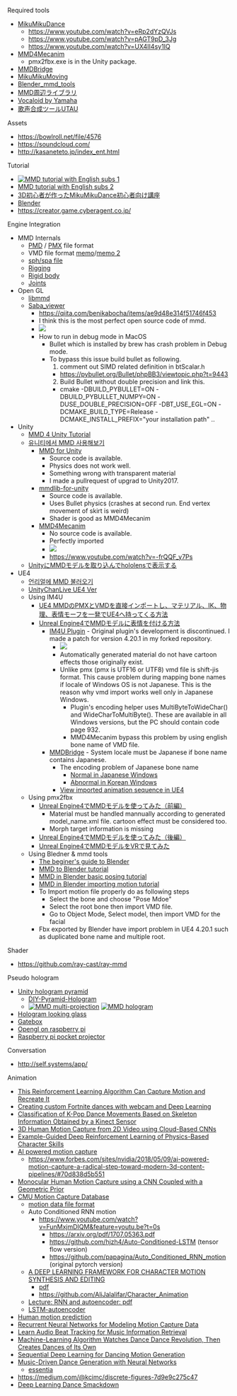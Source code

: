 Required tools
* [MikuMikuDance](http://www.geocities.jp/higuchuu4)
  * https://www.youtube.com/watch?v=eRp2dYzQVJs
  * https://www.youtube.com/watch?v=pAGT9pD_3Jg
  * https://www.youtube.com/watch?v=UX4II4sy1IQ
* [MMD4Mecanim](http://stereoarts.jp/)
  * pmx2fbx.exe is in the Unity package.
* [MMDBridge](https://sites.google.com/a/render.jp/mmdbridge/)
* [MikuMikuMoving](https://sites.google.com/site/mikumikumoving/)
* [Blender_mmd_tools](https://github.com/sugiany/blender_mmd_tools)
* [MMD周辺ライブラリ](https://archive.fo/DrEcB)
* [Vocaloid by Yamaha](http://www.vocaloid.com/)
* [歌声合成ツールUTAU](http://utau-synth.com/)
  
Assets
* https://bowlroll.net/file/4576
* https://soundcloud.com/
* http://kasaneteto.jp/index_ent.html

Tutorial
* [![MMD tutorial with English subs 1](https://github.com/goopymoon/goopymoon.github.io/blob/master/Image/miku_bone.PNG)](http://youtube.com/watch?v=Jx1qLlbtCQI?t=0s) 
* [MMD tutorial with English subs 2](http://youtube.com/watch?v=sCnX0EflenE)
* [3D初心者が作ったMikuMikuDance初心者向け講座](http://www.nicovideo.jp/mylist/7374894)
* [Blender](http://hellamerdurial.blogspot.com/2014/02/mmd-blender.html)
* https://creator.game.cyberagent.co.jp/

Engine Integration
* MMD Internals
  * [PMD](http://mikumikudance.wikia.com/wiki/MMD:Polygon_Model_Data) / [PMX](http://aicdg.com/oldblog/html5/2017/08/16/pmx-format.html) file format
  * VMD file format [memo](https://blog.goo.ne.jp/torisu_tetosuki/e/bc9f1c4d597341b394bd02b64597499d)/[memo 2](https://blog.goo.ne.jp/torisu_tetosuki/e/2a2cb5c2de7563c5e6f20b19e1fe6139)
  * [sph/spa file](https://learnmmd.com/http:/learnmmd.com/pmd-editor-basics-sph-and-spa-files-add-sparkle/)
  * [Rigging](https://www.deviantart.com/mmdyesbutterfly/art/PMD-Xeditor-Rigging-Tutorial-328125378)
  * [Rigid body](https://www.deviantart.com/doremi391/art/MMD-How-to-make-physics-and-joints-TUTORIAL-448716016)
  * [Joints](https://orig00.deviantart.net/7ce0/f/2017/274/9/b/pmxe_joints_stuff_by_steeldolls-dbp63or.png)
* Open GL
  * [libmmd](https://github.com/itsuhane/libmmd)
  * [Saba_viewer](https://github.com/benikabocha/saba)
    * https://qiita.com/benikabocha/items/ae9d48e314f51746f453
    * I think this is the most perfect open source code of mmd.
    * ![](https://github.com/goopymoon/goopymoon.github.io/blob/master/Image/saba_viewer.PNG)
    * How to run in debug mode in MacOS 
      * Bullet which is installed by brew has crash problem in Debug mode.
      * To bypass this issue build bullet as following.
        1. comment out SIMD related definition in btScalar.h
          * https://pybullet.org/Bullet/phpBB3/viewtopic.php?t=9443
        2. Build Bullet without double precision and link this.
          * cmake -DBUILD_PYBULLET=ON -DBUILD_PYBULLET_NUMPY=ON -DUSE_DOUBLE_PRECISION=OFF -DBT_USE_EGL=ON -DCMAKE_BUILD_TYPE=Release -DCMAKE_INSTALL_PREFIX="your installation path" ..
* Unity
  * [MMD 4 Unity Tutorial](https://laboratoriesx86.wordpress.com/2015/04/26/tutorial-mmd-4-unity/)
  * [유니티에서 MMD 사용해보기](https://www.slideshare.net/flashscope/mmd-unity1)
    * [MMD for Unity](http://mmd-for-unity-proj.github.io/mmd-for-unity/)
      * Source code is available.
      * Physics does not work well.
      * Something wrong with transparent material
      * I made a pullrequest of upgrad to Unity2017.
    * [mmdlib-for-unity](https://github.com/goopymoon/libmmd-for-unity)
      * Source code is available.
      * Uses Bullet physics (crashes at second run. End vertex movement of skirt is weird)
      * Shader is good as MMD4Mecanim
    * [MMD4Mecanim](http://stereoarts.jp/)
      * No source code is available.
      * Perfectly imported
      * ![](https://github.com/goopymoon/goopymoon.github.io/blob/master/Image/screen_300x600_2018-09-14_00-23-13.png)
      * https://www.youtube.com/watch?v=-frQQF_y7Ps
  * [UnityにMMDモデルを取り込んでhololensで表示する](http://bluebirdofoz.hatenablog.com/entry/2017/06/11/203859)
* UE4
  * [언리얼에 MMD 불러오기](http://blog.naver.com/PostView.nhn?blogId=lsb522&logNo=220943266529)
  * [UnityChanLive UE4 Ver](https://dev.to/shop_0761/unity-chan-live-for-unrealengine-4-12l)
  * Using IM4U
    * [UE4 MMDのPMXとVMDを直接インポートし、マテリアル、IK、物理、表情モーフを一発でUE4へ持ってくる方法](http://unrealengine.hatenablog.com/entry/2016/01/11/224331)
    * [Unreal Engine4でMMDモデルに表情を付ける方法](https://creator.game.cyberagent.co.jp/?p=3798)
      * [IM4U Plugin](https://github.com/goopymoon/UnrealEngine_IM4UPlugin) - Original plugin's development is discontinued. I made a patch for version 4.20.1 in my forked repository. 
        * ![](https://github.com/goopymoon/goopymoon.github.io/blob/master/Image/tda_ue4_subsurface.PNG)
        * Automatically generated material do not have cartoon effects those originally exist.
        * Unlike pmx (pmx is UTF16 or UTF8) vmd file is shift-jis format. This cause problem during mapping bone names if locale of Windows OS is not Japanese. This is the reason why vmd import works well only in Japanese Windows.
          * Plugin's encoding helper uses MultiByteToWideChar() and WideCharToMultiByte(). These are available in all Windows versions, but the PC should contain code page 932.
          * MMD4Mecanim bypass this problem by using english bone name of VMD file.
      * [MMDBridge](https://github.com/uimac/mmdbridge) - System locale must be Japanese if bone name contains Japanese.
        * The encoding problem of Japanese bone name
          * [Normal in Japanese Windows](https://github.com/goopymoon/goopymoon.github.io/blob/master/Image/bone_name_mismatch_in_japan_locale.PNG)
          * [Abnormal in Korean Windows](https://github.com/goopymoon/goopymoon.github.io/blob/master/Image/bone_name_mismatch_in_korean_locale.PNG)
        * [View imported animation sequence in UE4](https://youtu.be/3X3dV2_NwwU)
  * Using pmx2fbx 
    * [Unreal Engine4でMMDモデルを使ってみた（前編）](https://creator.game.cyberagent.co.jp/?p=3794)
      * Material must be handled mannually according to generated model_name.xml file. cartoon effect must be considered too.
      * Morph target information is missing
    * [Unreal Engine4でMMDモデルを使ってみた（後編）](https://creator.game.cyberagent.co.jp/?p=3795)
    * [Unreal Engine4でMMDモデルをVRで見てみた](https://creator.game.cyberagent.co.jp/?p=3916)
  * Using Bledner & mmd tools
    * [The beginer's guide to Blender](https://www.blenderhd.com/wp-content/uploads/2015/08/BeginnersGuideToBlender.pdf)
    * [MMD to Blender tutorial](https://www.deviantart.com/crazy4anime09/art/MMD-to-Blender-2-79-Tutorial-718326270)
    * [MMD in Blender basic posing tutorial](https://www.deviantart.com/crazy4anime09/art/MMD-in-Blender-Basic-Posing-Tutorial-589157109)
    * [MMD in Blender importing motion tutorial](https://www.deviantart.com/crazy4anime09/art/MMD-in-Blender-Importing-Motions-Tutorial-650932100)
    * To Import motion file properly do as following steps
      * Select the bone and choose "Pose Mdoe"
      * Select the root bone then import VMD file.
      * Go to Object Mode, Select model, then import VMD for the facial
    * Fbx exported by Blender have import problem in UE4 4.20.1 such as duplicated bone name and multiple root.

Shader
* https://github.com/ray-cast/ray-mmd

Pseudo hologram
* [Unity hologram pyramid](https://assetstore.unity.com/packages/tools/hologram-pyramid-61735)
  * [DIY-Pyramid-Hologram](https://www.instructables.com/id/DIY-Pyramid-Hologram/)
  * [![MMD multi-projection](https://github.com/goopymoon/goopymoon.github.io/blob/master/Image/miku_hologram.PNG)](https://www.youtube.com/watch?v=-frQQF_y7Ps?t=0s) [![MMD hologram](http://img.youtube.com/vi/FUwaFAuOZmg/0.jpg)](https://youtu.be/FUwaFAuOZmg?t=0s)
* [Hologram looking glass](https://m.post.naver.com/viewer/postView.nhn?volumeNo=16377390&memberNo=29546687&vType=VERTICAL)
* [Gatebox](https://gatebox.ai/home/)
* [Opengl on raspberry pi](http://www.raspberryconnect.com/gamessoftware/item/314-trying_out_opengl_on_raspberry_pi_3)
* [Raspberry pi pocket projector](https://www.raspberrypi.org/blog/build-raspberry-pi-pocket-projector/)

Conversation
* http://self.systems/app/

Animation
* [This Reinforcement Learning Algorithm Can Capture Motion and Recreate It](https://arxiv.org/pdf/1810.03599.pdf)
* [Creating custom Fortnite dances with webcam and Deep Learning](https://towardsdatascience.com/creating-custom-fortnite-dances-with-webcam-and-deep-learning-9b1a236c1b59)
* [Classification of K-Pop Dance Movements Based on
Skeleton Information Obtained by a Kinect Sensor](https://pdfs.semanticscholar.org/d0a1/12f02818a57f3a10364d555c8c40bdfabbcd.pdf)
* [3D Human Motion Capture from 2D Video using Cloud-Based CNNs](http://on-demand.gputechconf.com/gtc/2017/presentation/s7289-paul-kruszewski-human-motion-capture-from-2d-video-using-cloud-based-cnns.pdf)
* [Example-Guided Deep Reinforcement Learning of Physics-Based Character Skills](https://xbpeng.github.io/projects/DeepMimic/index.html)
* [AI powered motion capture](https://getrad.co/)
  * https://www.forbes.com/sites/nvidia/2018/05/09/ai-powered-motion-capture-a-radical-step-toward-modern-3d-content-pipelines/#70d838d5b551
* [Monocular Human Motion Capture
using a CNN Coupled with a Geometric Prior](https://arxiv.org/pdf/1701.02354.pdf)
* [CMU Motion Capture Database](http://mocap.cs.cmu.edu)
  * [motion data file format](http://www.dcs.shef.ac.uk/intranet/research/public/resmes/CS0111.pdf)
  * Auto Conditioned RNN motion
    * https://www.youtube.com/watch?v=FunMxjmDIQM&feature=youtu.be?t=0s
      * https://arxiv.org/pdf/1707.05363.pdf
      * https://github.com/hjzh4/Auto-Conditioned-LSTM (tensor flow version)
      * https://github.com/papagina/Auto_Conditioned_RNN_motion (original pytorch version)
  * [A DEEP LEARNING FRAMEWORK FOR CHARACTER MOTION SYNTHESIS AND EDITING](http://www.gameanim.com/2016/05/22/deep-learning-framework-character-motion-synthesis-editing/)
    * [pdf](http://www.ipab.inf.ed.ac.uk/cgvu/motionsynthesis.pdf)
    * https://github.com/AliJalalifar/Character_Animation
  * [Lecture: RNN and autoencoder: pdf](https://www.google.co.kr/url?sa=t&rct=j&q=&esrc=s&source=web&cd=1&ved=2ahUKEwj8rNb5kuzeAhXJTLwKHbG5BKwQFjAAegQIChAC&url=https%3A%2F%2Fcanvas.stanford.edu%2Ffiles%2F1079044%2Fdownload%3Fdownload_frd%3D1&usg=AOvVaw2uZMJCvtEE6eQHGcypWqev)
  * [LSTM-autoencoder](https://github.com/iwyoo/LSTM-autoencoder)
* [Human motion prediction](https://github.com/una-dinosauria/human-motion-prediction)
* [Recurrent Neural Networks for Modeling Motion Capture Data](https://www.eurasip.org/Proceedings/Eusipco/Eusipco2017/wpapers/DL2.pdf)
* [Learn Audio Beat Tracking for Music Information Retrieval](https://www.analyticsvidhya.com/blog/2018/02/audio-beat-tracking-for-music-information-retrieval/)
* [Machine-Learning Algorithm Watches Dance Dance Revolution, Then Creates Dances of Its Own](https://www.technologyreview.com/s/604000/machine-learning-algorithm-watches-dance-dance-revolution-then-creates-dances-of-its-own/)
* [Sequential Deep Learning for Dancing Motion Generation](http://www.osaka-kyoiku.ac.jp/~challeng/SIG-Challenge-046/SIG-Challenge-046-08.pdf)
* [Music-Driven Dance Generation with Neural Networks](https://omid.al/projects/GrooveNet.html)
  * [essentia](https://github.com/MTG/essentia/blob/master/src/examples/tutorial/essentia_python_tutorial.ipynb)
* https://medium.com/@kcimc/discrete-figures-7d9e9c275c47
* [Deep Learning Dance Smackdown](http://silky.github.io/posts/2017-08-28-deep-learning-dance-smackdown.html)
